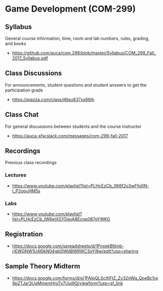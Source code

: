 # Game Development (COM-299)

## Syllabus

General course information, time, room and lab numbers, rules, grading, and
books

* <https://github.com/auca/com.299/blob/master/Syllabus/COM_299_Fall_2017_Syllabus.pdf>

## Class Discussions

For announcements, student questions and student answers to get the
participation grade

* <https://piazza.com/class/j6teu837xx66jh>

## Class Chat

For general discussions between students and the course instructor

* <https://auca-sfw.slack.com/messages/com-299-fall-2017>

## Recordings

Previous class recordings

### Lectures

* <https://www.youtube.com/playlist?list=PLHcEzCb_lW6f2o3wFfo0N-I_P2opuHM5s>

### Labs

* <https://www.youtube.com/playlist?list=PLHcEzCb_lW6etXSYDayA8Ecnp087oYWKG>

## Registration

* <https://docs.google.com/spreadsheets/d/1PnxekBNmb-rjEWGNW1U46IkN04gb0IWdBWRWC3oYj8w/edit?usp=sharing>

## Sample Theory Midterm

* <https://docs.google.com/forms/d/e/1FAIpQLScXlFtZ_Zy32nWq_QoeBc1ra9pZTJar3UgMmemHroTv7Uui9Q/viewform?usp=sf_link>

